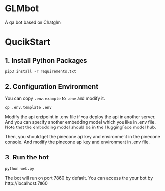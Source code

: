 # GLMbot
A qa bot based on Chatglm
# QucikStart
## 1. Install Python Packages
```pip3 install -r requirements.txt```
## 2. Configuration Environment
You can copy ```.env.example``` to ```.env``` and modify it.

```cp .env.template .env```

Modify the api endpoint in .env file if you deploy the api in another server. And you can specify another embedding model which you like in .env file. Note that the embedding model should be in the HuggingFace model hub.


Then, you should get the pinecone api key and environment in the pinecone console. And modify the pinecone api key and environment in .env file.

## 3. Run the bot
```python web.py```

The bot will run on port 7860 by default. You can access the your bot by http://localhost:7860



